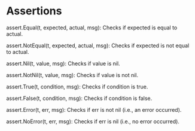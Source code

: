 # Assertions


assert.Equal(t, expected, actual, msg): Checks if expected is equal to actual.

assert.NotEqual(t, expected, actual, msg): Checks if expected is not equal to actual.

assert.Nil(t, value, msg): Checks if value is nil.

assert.NotNil(t, value, msg): Checks if value is not nil.

assert.True(t, condition, msg): Checks if condition is true.

assert.False(t, condition, msg): Checks if condition is false.

assert.Error(t, err, msg): Checks if err is not nil (i.e., an error occurred).

assert.NoError(t, err, msg): Checks if err is nil (i.e., no error occurred).